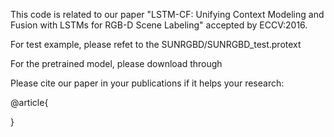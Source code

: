 This code is related to our paper "LSTM-CF: Unifying Context Modeling and Fusion with LSTMs for RGB-D Scene Labeling" accepted by ECCV:2016.

For test example, please refet to the SUNRGBD/SUNRGBD_test.protext

For the pretrained model, please download through 

Please cite our paper in your publications if it helps your research:

@article{

}